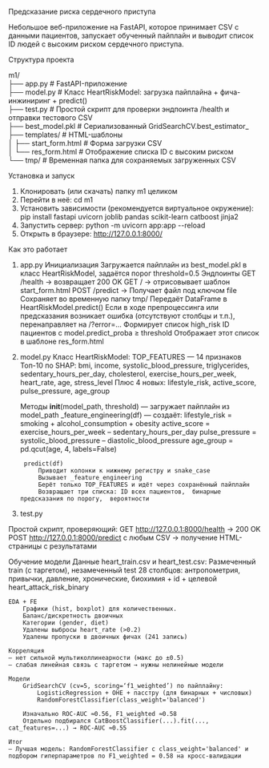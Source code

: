 Предсказание риска сердечного приступа

Небольшое веб-приложение на FastAPI, которое принимает CSV с данными пациентов, запускает обученный пайплайн и выводит список ID людей с высоким риском сердечного приступа.

Структура проекта<br/>

m1/<br/>
├── app.py              # FastAPI-приложение <br/>
├── model.py            # Класс HeartRiskModel: загрузка пайплайна + фича-инжиниринг + predict()<br/>
├── test.py             # Простой скрипт для проверки эндпоинта /health и отправки тестового CSV<br/>
├── best_model.pkl      # Сериализованный GridSearchCV.best_estimator_<br/>
├── templates/          # HTML-шаблоны<br/>
│   ├── start_form.html # Форма загрузки CSV<br/>
│   └── res_form.html   # Отображение списка ID с высоким риском<br/>
└── tmp/                # Временная папка для сохраняемых загруженных CSV<br/>

Установка и запуск

1. Клонировать (или скачать) папку m1 целиком
2. Перейти в неё: cd m1
3. Установить зависимости (рекомендуется виртуальное окружение): pip install fastapi uvicorn joblib pandas scikit-learn catboost jinja2
4. Запустить сервер: python -m uvicorn app:app --reload
5. Открыть в браузере: http://127.0.0.1:8000/


Как это работает
1. app.py
    Инициализация
    Загружается пайплайн из best_model.pkl в класс HeartRiskModel, задаётся порог threshold=0.5
    Эндпоинты
        GET /health → возвращает 200 OK
        GET / → отрисовывает шаблон start_form.html
        POST /predict →
            Получает файл под ключом file
            Сохраняет во временную папку tmp/
            Передаёт DataFrame в HeartRiskModel.predict()
            Если в ходе препроцессинга или предсказания возникает ошибка (отсутствуют столбцы и т.п.), перенаправляет на /?error=…
            Формирует список high_risk ID пациентов с model.predict_proba ≥ threshold
            Отображает этот список в шаблоне res_form.html
2. model.py
Класс HeartRiskModel:
    TOP_FEATURES — 14 признаков
        Топ-10 по SHAP:
        bmi, income, systolic_blood_pressure, triglycerides,
        sedentary_hours_per_day, cholesterol, exercise_hours_per_week,
        heart_rate, age, stress_level
        Плюс 4 новых:
        lifestyle_risk, active_score, pulse_pressure, age_group

    Методы
        __init__(model_path, threshold)
        — загружает пайплайн из model_path
        _feature_engineering(df)
        — создаёт:
            lifestyle_risk = smoking + alcohol_consumption + obesity
            active_score = exercise_hours_per_week – sedentary_hours_per_day
            pulse_pressure = systolic_blood_pressure – diastolic_blood_pressure
            age_group = pd.qcut(age, 4, labels=False)

        predict(df)
            Приводит колонки к нижнему регистру и snake_case
            Вызывает _feature_engineering
            Берёт только TOP_FEATURES и идёт через сохранённый пайплайн
            Возвращает три списка: ID всех пациентов,  бинарные предсказания по порогу,  вероятности

3. test.py

Простой скрипт, проверяющий:
    GET http://127.0.0.1:8000/health → 200 OK
    POST http://127.0.0.1:8000/predict с любым CSV → получение HTML-страницы с результатами



Обучение модели
    Данные heart_train.csv и heart_test.csv:
        Размеченный train (с таргетом), незамеченный test
        28 столбцов: антропометрия, привычки, давление, хронические, биохимия + id + целевой heart_attack_risk_binary

    EDA + FE
        Графики (hist, boxplot) для количественных.
        Баланс/дискретность двоичных
        Категории (gender, diet)
        Удалены выбросы heart_rate (>0.2)
        Удалены пропуски в двоичных фичах (241 запись)

    Корреляция
    — нет сильной мультиколлинеарности (макс до ±0.5)
    — слабая линейная связь с таргетом → нужны нелинейные модели

    Модели
        GridSearchCV (cv=5, scoring=‘f1_weighted’) по пайплайну:
            LogisticRegression + OHE + пасстру (для бинарных + числовых)
            RandomForestClassifier(class_weight='balanced')

        Изначально ROC-AUC ≈0.56, F1_weighted ≈0.58
        Отдельно подбирался CatBoostClassifier(...).fit(..., cat_features=...) → ROC-AUC ≈0.55

    Итог
    — Лучшая модель: RandomForestClassifier с class_weight='balanced' и подбором гиперпараметров по F1_weighted = 0.58 на кросс-валидации
